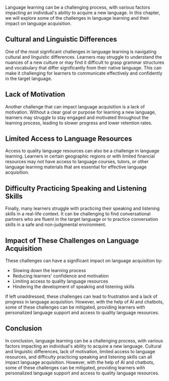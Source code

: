 
Language learning can be a challenging process, with various factors impacting an individual's ability to acquire a new language. In this chapter, we will explore some of the challenges in language learning and their impact on language acquisition.

Cultural and Linguistic Differences
-----------------------------------

One of the most significant challenges in language learning is navigating cultural and linguistic differences. Learners may struggle to understand the nuances of a new culture or may find it difficult to grasp grammar structures and vocabulary that differ significantly from their native language. This can make it challenging for learners to communicate effectively and confidently in the target language.

Lack of Motivation
------------------

Another challenge that can impact language acquisition is a lack of motivation. Without a clear goal or purpose for learning a new language, learners may struggle to stay engaged and motivated throughout the learning process, leading to slower progress and lower retention rates.

Limited Access to Language Resources
------------------------------------

Access to quality language resources can also be a challenge in language learning. Learners in certain geographic regions or with limited financial resources may not have access to language courses, tutors, or other language learning materials that are essential for effective language acquisition.

Difficulty Practicing Speaking and Listening Skills
---------------------------------------------------

Finally, many learners struggle with practicing their speaking and listening skills in a real-life context. It can be challenging to find conversational partners who are fluent in the target language or to practice conversation skills in a safe and non-judgmental environment.

Impact of These Challenges on Language Acquisition
--------------------------------------------------

These challenges can have a significant impact on language acquisition by:

* Slowing down the learning process
* Reducing learners' confidence and motivation
* Limiting access to quality language resources
* Hindering the development of speaking and listening skills

If left unaddressed, these challenges can lead to frustration and a lack of progress in language acquisition. However, with the help of AI and chatbots, some of these challenges can be mitigated, providing learners with personalized language support and access to quality language resources.

Conclusion
----------

In conclusion, language learning can be a challenging process, with various factors impacting an individual's ability to acquire a new language. Cultural and linguistic differences, lack of motivation, limited access to language resources, and difficulty practicing speaking and listening skills can all impact language acquisition. However, with the help of AI and chatbots, some of these challenges can be mitigated, providing learners with personalized language support and access to quality language resources.
